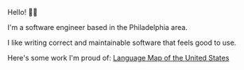 Hello! 👋🏻

I'm a software engineer based in the Philadelphia area.

I like writing correct and maintainable software that feels good to use. 

Here's some work I'm proud of: [Language Map of the United States](https://languagemap.us)

<!--
**pcaisse/pcaisse** is a ✨ _special_ ✨ repository because its `README.md` (this file) appears on your GitHub profile.

Here are some ideas to get you started:

- 🔭 I’m currently working on ...
- 🌱 I’m currently learning ...
- 👯 I’m looking to collaborate on ...
- 🤔 I’m looking for help with ...
- 💬 Ask me about ...
- 📫 How to reach me: ...
- 😄 Pronouns: ...
- ⚡ Fun fact: ...
-->
